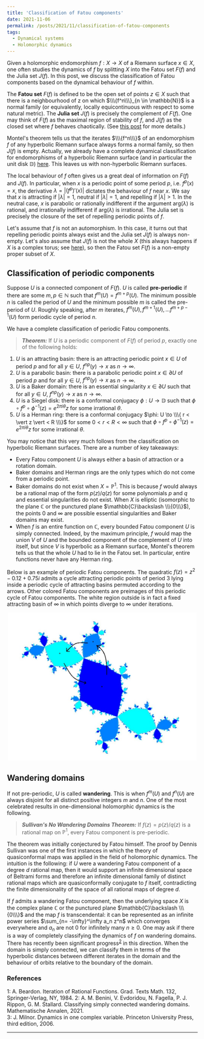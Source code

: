 ```yaml
---
title: 'Classification of Fatou components'
date: 2021-11-06
permalink: /posts/2021/11/classification-of-fatou-components
tags:
  - Dynamical systems
  - Holomorphic dynamics
---
```


Given a holomorphic endomorphism $f: X \to X$ of a Riemann surface $x \in X$, one often studies the dynamics of $f$ by splitting $X$ into the Fatou set $F(f)$ and the Julia set $J(f)$. In this post, we discuss the classification of Fatou components based on the dynamical behaviour of $f$ within.

The **Fatou set** $F(f)$ is defined to be the open set of points $z \in X$ such that there is a neighbourhood of z on which $\\\{f^n\\\}_{n \in \mathbb{N}}$ is a normal family (or equivalently, locally equicontinuous with respect to some natural metric). The **Julia set** $J(f)$ is precisely the complement of $F(f)$. One may think of $F(f)$ as the maximal region of stability of $f$, and $J(f)$ as the closed set where $f$ behaves chaotically. (See [this post](/posts/2020/06/fatou_and_julia/) for more details.)

Montel's theorem tells us that the iterates $\\\{f^n\\\}$ of an endomorphism $f$ of any hyperbolic Riemann surface always forms a normal family, so then $J(f)$ is empty. Actually, we already have a complete dynamical classification for endomorphisms of a hyperbolic Riemann surface (and in particular the unit disk $\mathbb{D}$) [here](/posts/2021/09/endomorphisms-of-a-hyperbolic-riemann-surface). This leaves us with non-hyperbolic Riemann surfaces.

The local behaviour of $f$ often gives us a great deal of information on $F(f)$ and $J(f)$. In particular, when $x$ is a periodic point of some period $p$, i.e. $f^p(x)=x$, the derivative $\lambda = \vert (f^p)'(x)\vert$ dictates the behaviour of $f$ near $x$. We say that $x$ is attracting if $\vert \lambda \vert =1$, neutral if $\vert \lambda \vert =1$, and repelling if $\vert \lambda \vert > 1$. In the neutral case, $x$ is parabolic or rationally indifferent if the argument $\text{arg}(\lambda)$ is rational, and irrationally indifferent if $\text{arg}(\lambda)$ is irrational. The Julia set is precisely the closure of the set of repelling periodic points of $f$.

Let's assume that $f$ is not an automorphism. In this case, it turns out that repelling periodic points always exist and the Julia set $J(f)$ is always non-empty. Let's also assume that $J(f)$ is not the whole $X$ (this always happens if $X$ is a complex torus; see [here](/posts/2021/01/holomorphic_maps_on_complex_tori/)), so then the Fatou set $F(f)$ is a non-empty proper subset of $X$.

## Classification of periodic components

Suppose $U$ is a connected component of $F(f)$. $U$ is called **pre-periodic** if there are some $m, p \in \mathbb{N}$ such that $f^m(U) = f^{m+p}(U)$. The minimum possible $n$ is called the period of $U$ and the minimum possible $m$ is called the pre-period of $U$. Roughly speaking, after $m$ iterates, $f^m (U), f^{m+1}(U), \ldots f^{m+p-1}(U)$ form periodic cycle of period $n$.

We have a complete classification of periodic Fatou components.

>**_Theorem:_** If $U$ is a periodic component of $F(f)$ of period $p$, exactly one of the following holds:
1. $U$ is an attracting basin: there is an attracting periodic point $x \in U$ of period $p$ and for all $y \in U$, $f^{np}(y) \to x$ as $n \to \infty$.
2. $U$ is a parabolic basin: there is a parabolic periodic point $x \in \partial U$ of period $p$ and for all $y \in U$, $f^{np}(y) \to x$ as $n \to \infty$.
3. $U$ is a Baker domain: there is an essential singularity $x \in \partial U$ such that for all $y \in U$, $f^{np}(y) \to x$ as $n \to \infty$.
4. $U$ is a Siegel disk: there is a conformal conjugacy $\phi: U \to \mathbb{D}$ such that $\phi\circ f^p \circ \phi^{-1}(z) = e^{2 \pi i \theta} z$ for some irrational $\theta$.
4. $U$ is a Herman ring: there is a conformal conjugacy $\phi: U \to \\\{ r < \vert z \vert < R \\\}$ for some $0<r<R <\infty$ such that $\phi\circ f^p \circ \phi^{-1}(z) = e^{2 \pi i \theta} z$ for some irrational $\theta$.

You may notice that this very much follows from the classification on hyperbolic Riemann surfaces. There are a number of key takeaways:
- Every Fatou component $U$ is always either a basin of attraction or a rotation domain.
- Baker domains and Herman rings are the only types which do not come from a periodic point.
- Baker domains do not exist when $X =\mathbb{P}^1$. This is because $f$ would always be a rational map of the form $p(z)/q(z)$ for some polynomials $p$ and $q$ and essential singularities do not exist. When $X$ is elliptic (isomorphic to the plane $\mathbb{C}$ or the punctured plane $\mathbb{C}\backslash \\\{0\\\}$), the points $0$ and $\infty$ are possible essential singularities and Baker domains may exist.
- When $f$ is an entire function on $\mathbb{C}$, every bounded Fatou component $U$ is simply connected. Indeed, by the maximum principle, $f$ would map the union $V$ of $U$ and the bounded component of the complement of $U$ into itself, but since $V$ is hyperbolic as a Riemann surface, Montel's theorem tells us that the whole $U$ had to lie in the Fatou set. In particular, entire functions never have any Herman ring.

Below is an example of periodic Fatou components. The quadratic $f(z)=z^2 -0.12+0.75i$ admits a cycle attracting periodic points of period $3$ lying inside a periodic cycle of attracting basins permuted according to the arrows. Other colored Fatou components are preimages of this periodic cycle of Fatou components. The white region outside is in fact a fixed attracting basin of $\infty$ in which points diverge to $\infty$ under iterations.

<p align="center">
  <img src="/images/douadyrabbit.jpg" width="500" height="390" />
</p>

## Wandering domains

If not pre-periodic, $U$ is called **wandering**. This is when $f^m(U)$ and $f^n(U)$ are always disjoint for all distinct positive integers $m$ and $n$. One of the most celebrated results in one-dimensional holomorphic dynamics is the following.

> **_Sullivan's No Wandering Domains Theorem:_** If $f(z) = p(z)/q(z)$ is a rational map on $\mathbb{P}^1$, every Fatou component is pre-periodic.

The theorem was initially conjectured by Fatou himself. The proof by Dennis Sullivan was one of the first instances in which the theory of quasiconformal maps was applied in the field of holomorphic dynamics. The intuition is the following: if $U$ were a wandering Fatou component of a degree $d$ rational map, then it would support an infinite dimensional space of Beltrami forms and therefore an infinite dimensional family of distinct rational maps which are quasiconformally conjugate to $f$ itself, contradicting the finite dimensionality of the space of all rational maps of degree $d$.

If $f$ admits a wandering Fatou component, then the underlying space $X$ is the complex plane $\mathbb{C}$ or the punctured plane $\mathbb{C}\backslash \\\{0\\\}$ and the map $f$ is transcendental: it can be represented as an infinite power series $\sum_{n= -\infty}^\infty a_n z^n$ which converges everywhere and $a_n$ are not $0$ for infinitely many $n\geq 0$. One may ask if there is a way of completely classifying the dynamics of $f$ on wandering domains. There has recently been significant progress<sup>[2](#fn2)</sup> in this direction. When the domain is simply connected, we can classify them in terms of the hyperbolic distances between different iterates in the domain and the behaviour of orbits relative to the boundary of the domain.

### References

<a name="fn1">1</a>: A. Beardon. Iteration of Rational Functions. Grad. Texts Math. 132, Springer-Verlag, NY, 1984.
<a name="fn1">2</a>: A. M. Benini, V. Evdoridou, N. Fagella, P. J. Rippon, G. M. Stallard. Classifying simply connected wandering domains. Mathematische Annalen, 2021.   
<a name="fn2">3</a>: J. Milnor. Dynamics in one complex variable. Princeton University Press, third edition, 2006.    

------
